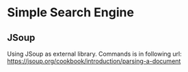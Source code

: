 # Simple Search Engine

## JSoup

Using JSoup as external library. Commands is in following url:
https://jsoup.org/cookbook/introduction/parsing-a-document

